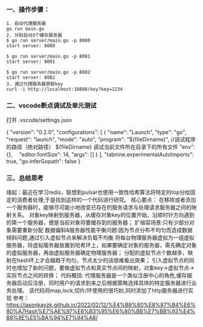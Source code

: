 ### 一、操作步骤：
    1. 启动代理服务器
    go run main.go
    2. 分别启动3个缓存服务器
    $ go run server/main.go -p 8080
    start server: 8080

    $ go run server/main.go -p 8081
    start server: 8081

    $ go run server/main.go -p 8082
    start server: 8082
    3. 通过代理服务器获取key
    curl -i http://localhost:18888/key?key=1234

### 二、vscode断点调试及单元测试
打开 .vscode/settings.json

{
    "version": "0.2.0",
    "configurations": [
        {
            "name": "Launch",
            "type": "go",
            "request": "launch",
            "mode": "auto",
            "program": "${fileDirname}",  //调试程序的路径（绝对路径） ${fileDirname} 调试当前文件所在目录下的所有文件
            "env": {},　
            "editor.fontSize": 14,
            "args": []
        }
    ],
    "tabnine.experimentalAutoImports": true,
    "go.inferGopath": false
}

### 三、总结思考
缘起：最近在学习redis，联想到pulsar也使用一致性哈希算法将特定的top分给固定的消费者处理,于是找到这样的一个代码进行研究。
核心要点：
    在移除或者添加一个服务器时，能够尽可能小地改变已存在的服务请求与处理请求服务器之间的映射关系。
    对象key映射到服务器，从缓存对象key的位置开始，沿顺时针方向遇到的第一个服务器，便是当前对象将要缓存到的服务器；
    扩缩容场景:只有少部分对象需要重新分配
    数据偏斜&服务器性能平衡问题:因为节点分布不均匀而造成数据倾斜问题,通过引入虚拟节点来解决负载不均衡
    将每台物理服务器虚拟为一组虚拟服务器，将虚拟服务器放置到哈希环上，如果要确定对象的服务器，需先确定对象的虚拟服务器，再由虚拟服务器确定物理服务器；
    分配的虚拟节点个数越多，映射在hash环上才会越趋于均匀，节点太少的话很难看出效果；
    引入虚拟节点的同时也增加了新的问题，要做虚拟节点和真实节点间的映射，对象key->虚拟节点->实际节点之间的转换；
代码概括:
   代理服务器是一个类似注册中心的角色,缓存服务器启动后注册，同时用户的请求到来之后根据策略选择具体的特定服务器进行业务处理。
   该代码将map,lock,切片/环使用的很巧妙,同时添加了http服务器进行实现
参考：
https://jasonkayzk.github.io/2022/02/12/%E4%B8%80%E8%87%B4%E6%80%A7Hash%E7%AE%97%E6%B3%95%E6%80%BB%E7%BB%93%E4%B8%8E%E5%BA%94%E7%94%A8/